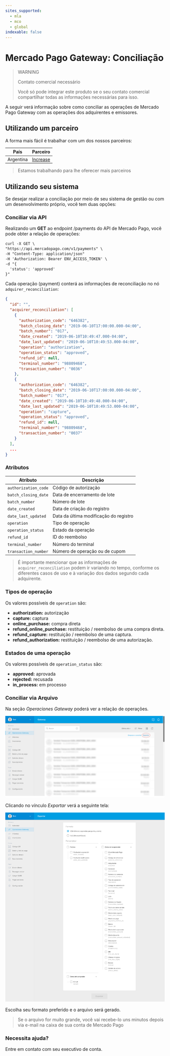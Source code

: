 ```yaml
---
sites_supported:
  - mla
  - mco
  - global
indexable: false
---
```


# Mercado Pago Gateway: Conciliação

> WARNING
>
> Contato comercial necessário
>
> Você só pode integrar este produto se o seu contato comercial compartilhar todas as informações necessárias para isso.

A seguir verá informação sobre como conciliar as operações de Mercado Pago Gateway com as operações dos adquirentes e emissores.

## Utilizando um parceiro

A forma mais fácil é trabalhar com um dos nossos parceiros:

|País|Parceiro|
|---|---|
|Argentina|[Increase](https://www.increasecard.com/mercadopago/)|

> Estamos trabalhando para lhe oferecer mais parceiros

## Utilizando seu sistema

Se desejar realizar a conciliação por meio de seu sistema de gestão ou com um desenvolvimento próprio, você tem duas opções:

### Conciliar via API

Realizando um **GET** ao endpoint /payments do API de Mercado Pago, você pode obter a relação de operações: 

```curl
curl -X GET \
"https://api.mercadopago.com/v1/payments" \
-H "Content-Type: application/json"
-H 'Authorization: Bearer ENV_ACCESS_TOKEN' \
-d "{
  'status': 'approved'
}"
```

Cada operação (payment) conterá as informações de reconciliação no nó `adquirer_reconciliation`:

```json
{
  "id": "",
  "acquirer_reconciliation": [
    {
      "authorization_code": "646382",
      "batch_closing_date": "2019-06-10T17:00:00.000-04:00",
      "batch_number": "017",
      "date_created": "2019-06-10T10:49:47.000-04:00",
      "date_last_updated": "2019-06-10T10:49:53.000-04:00",
      "operation": "authorization",
      "operation_status": "approved",
      "refund_id": null,
      "terminal_number": "98809468",
      "transaction_number": "0036"
    },
    {
      "authorization_code": "646382",
      "batch_closing_date": "2019-06-10T17:00:00.000-04:00",
      "batch_number": "017",
      "date_created": "2019-06-10T10:49:48.000-04:00",
      "date_last_updated": "2019-06-10T10:49:53.000-04:00",
      "operation": "capture",
      "operation_status": "approved",
      "refund_id": null,
      "terminal_number": "98809468",
      "transaction_number": "0037"
    }
  ],
  ...
}
```

### Atributos

|Atributo|Descrição|
|---|---|
|`authorization_code`| Código de autorização |
|`batch_closing_date`| Data de encerramento de lote |
|`batch_number`| Número de lote |
|`date_created`| Data de criação do registro |
|`date_last_updated`| Data da última modificação do registro |
|`operation`| Tipo de operação |
|`operation_status`| Estado da operação |
|`refund_id`| ID do reembolso |
|`terminal_number`| Número do terminal |
|`transaction_number`| Número de operação ou de cupom |

> É importante mencionar que as informações de `acquirer_reconciliation` podem ir variando no tempo, conforme os diferentes casos de uso e à variação dos dados segundo cada adquirente.

### Tipos de operação

Os valores possíveis de `operation` são:

* **authorization:** autorização
* **capture:** captura
* **online_purchase:** compra direta
* **refund_online_purchase:** restituição / reembolso de uma compra direta.
* **refund_capture:** restituição / reembolso de uma captura.
* **refund_authorization:** restituição / reembolso de uma autorização.

### Estados de uma operação

Os valores possíveis de `operation_status` são:

* **approved:** aprovada
* **rejected:** recusada
* **in_process:** em processo

### Conciliar via Arquivo

Na seção _Operaciones Gateway_ poderá ver a relação de operações.

![Operaciones](/images/gateway/operations.png)

Clicando no vínculo _Exportar_ verá a seguinte tela:

![Exportar](/images/gateway/export.png)

Escolha seu formato preferido e o arquivo será gerado.

> Se o arquivo for muito grande, você vai recebe-lo uns minutos depois via e-mail na caixa de sua conta de Mercado Pago

### Necessita ajuda?

Entre em contato com seu executivo de conta.